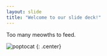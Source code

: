 ```yaml
---
layout: slide
title: "Welcome to our slide deck!"
---
```


Too many meowths to feed.

![poptocat](https://octodex.github.com/images/poptocat.png)
{: .center}
